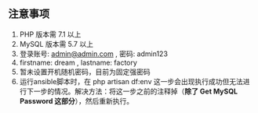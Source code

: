 ## 注意事项
1. PHP 版本需 7.1 以上
2. MySQL 版本需 5.7 以上
3. 登录账号: admin@admin.com , 密码: admin123
4. firstname: dream , lastname: factory
5. 暂未设置开机随机密码，目前为固定强密码
6. 运行ansible脚本时，在 php artisan df:env 这一步会出现执行成功但无法进行下一步的情况。解决方法：将这一步之前的注释掉（**除了 Get MySQL Password 这部分**），然后重新执行。